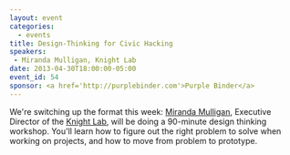 ```yaml
---
layout: event
categories: 
  - events
title: Design-Thinking for Civic Hacking
speakers: 
 - Miranda Mulligan, Knight Lab
date: 2013-04-30T18:00:00-05:00
event_id: 54
sponsor: <a href='http://purplebinder.com'>Purple Binder</a>
---
```


We're switching up the format this week: [Miranda Mulligan](https://twitter.com/jmm), Executive Director of the [Knight Lab](http://knightlab.northwestern.edu/), will be doing a 90-minute design thinking workshop. You'll learn how to figure out the right problem to solve when working on projects, and how to move from problem to prototype.
